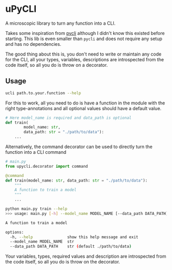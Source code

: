 # uPyCLI

A microscopic library to turn any function into a CLI.

Takes some inspiration from [pycli](https://github.com/garenchan/pycli) although I didn't know 
this existed before starting. This lib is even smaller than `pycli` and does not require any setup 
and has no dependencies.

The good thing about this is, you don't need to write or maintain any code for the CLI, all your types,
variables, descriptions are introspected from the code itself, so all you do is throw on a decorator.

## Usage

```bash
ucli path.to.your.function --help
```

For this to work, all you need to do is have a function in the module with the right type-annotations
and all optional values should have a default value.

```python
# Here model_name is required and data_path is optional
def train(
        model_name: str, 
        data_path: str = "./path/to/data"):
    ...
```

Alternatively, the command decorator can be used to directly turn the function into a CLI command

```python
# main.py
from upycli.decorator import command

@command
def train(model_name: str, data_path: str = "./path/to/data"):
    """
    A function to train a model
    """
    ...
```
```bash
python main.py train --help
>>> usage: main.py [-h] --model_name MODEL_NAME [--data_path DATA_PATH]

A function to train a model

options:
  -h, --help               show this help message and exit
  --model_name MODEL_NAME  str
  --data_path DATA_PATH    str (default ./path/to/data)
```

Your variables, types, required values and description are introspected from the code itself, 
so all you do is throw on the decorator.
